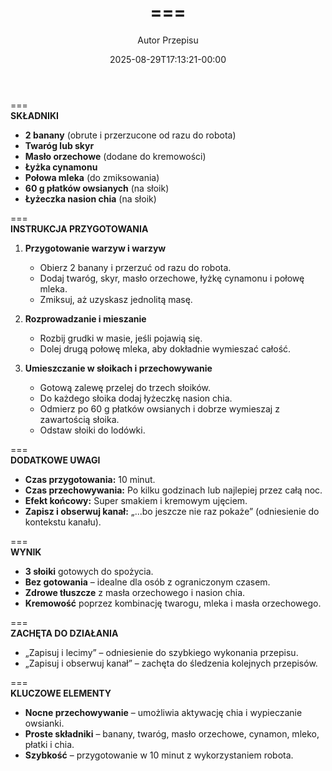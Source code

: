 ﻿---
draft: true
title: "==="
author: "Autor Przepisu"
recipe_image: images/recipe-headers/default.avif
date: 2025-08-29T17:13:21-00:00
categories: ["do-kategoryzacji"]
tags: ["draft"]
tagline: "Przepis do sformatowania"
servings: 4
prep_time: 15
cook: true
cook_time: 30
calories: 300
protein: 20
fat: 10
carbohydrate: 25
---
===  
**SKŁADNIKI**  
- **2 banany** (obrute i przerzucone od razu do robota)  
- **Twaróg lub skyr**  
- **Masło orzechowe** (dodane do kremowości)  
- **Łyżka cynamonu**  
- **Połowa mleka** (do zmiksowania)  
- **60 g płatków owsianych** (na słoik)  
- **Łyżeczka nasion chia** (na słoik)  

===  
**INSTRUKCJA PRZYGOTOWANIA**  
1. **Przygotowanie warzyw i warzyw**  
   - Obierz 2 banany i przerzuć od razu do robota.  
   - Dodaj twaróg, skyr, masło orzechowe, łyżkę cynamonu i połowę mleka.  
   - Zmiksuj, aż uzyskasz jednolitą masę.  

2. **Rozprowadzanie i mieszanie**  
   - Rozbij grudki w masie, jeśli pojawią się.  
   - Dolej drugą połowę mleka, aby dokładnie wymieszać całość.  

3. **Umieszczanie w słoikach i przechowywanie**  
   - Gotową zalewę przelej do trzech słoików.  
   - Do każdego słoika dodaj łyżeczkę nasion chia.  
   - Odmierz po 60 g płatków owsianych i dobrze wymieszaj z zawartością słoika.  
   - Odstaw słoiki do lodówki.  

===  
**DODATKOWE UWAGI**  
- **Czas przygotowania:** 10 minut.  
- **Czas przechowywania:** Po kilku godzinach lub najlepiej przez całą noc.  
- **Efekt końcowy:** Super smakiem i kremowym ujęciem.  
- **Zapisz i obserwuj kanał:** „...bo jeszcze nie raz pokaże” (odniesienie do kontekstu kanału).  

===  
**WYNIK**  
- **3 słoiki** gotowych do spożycia.  
- **Bez gotowania** – idealne dla osób z ograniczonym czasem.  
- **Zdrowe tłuszcze** z masła orzechowego i nasion chia.  
- **Kremowość** poprzez kombinację twarogu, mleka i masła orzechowego.  

===  
**ZACHĘTA DO DZIAŁANIA**  
- „Zapisuj i lecimy” – odniesienie do szybkiego wykonania przepisu.  
- „Zapisuj i obserwuj kanał” – zachęta do śledzenia kolejnych przepisów.  

===  
**KLUCZOWE ELEMENTY**  
- **Nocne przechowywanie** – umożliwia aktywację chia i wypieczanie owsianki.  
- **Proste składniki** – banany, twaróg, masło orzechowe, cynamon, mleko, płatki i chia.  
- **Szybkość** – przygotowanie w 10 minut z wykorzystaniem robota.